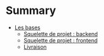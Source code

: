 # Summary

* [Les bases](chap-00-les-bases/README.md)
    * [Squelette de projet : backend](chap-00-les-bases/01-squelette-backend.md)
    * [Squelette de projet : frontend](chap-00-les-bases/02-squelette-frontend.md)
    * [Livraison](chap-00-les-bases/03-livraison.md)


